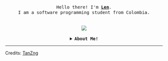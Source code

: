 <p align="center">
  <br>
  <samp>
    Hello there! I'm <b><a rel="nofollow noopener noreferrer" target="_blank" href="https://github.com/MarkCelius">Len</a></b>.
    <br>I am a software programming student from Colombia.<br>
    <br><br>

</samp>

  <img src="https://orig00.deviantart.net/9fb3/f/2013/210/a/f/sonic_16_bit__gif__by_fulanit0-d6fso2y.png" width="200"/>

</p>


<details align="center">

<summary> <b> <samp> About Me! </samp></b></summary>
<samp>
 <b><h2 style="color: #fc6203">S O M E &nbsp; I N F O </h2> </b>

<img align="center" src="https://i.gifer.com/origin/d5/d5b88b45655b89b33ff6d1dc2df982ff_w200.gif" width="200"/>


  ```javascript
const Col = {
  pronouns: "she" | "her",
  code: [Javascript, HTML, CSS, Python, Java],
  tools: [React, Node, Docker],
  now: "I'm currently learning more about this area, I'm a student"
}
```



<p align="center">
  <a rel="nofollow noopener noreferrer" target="_blank" href="https://www.linkedin.com/in/tania-r-zuniga/">
  <img src="https://raw.githubusercontent.com/TanZng/TanZng/master/assets/linkedin.png" width="30px" alt="LinkedIn"></a>
  &nbsp; 
  &nbsp;
  <a rel="nofollow noopener noreferrer" target="_blank" href="https://twitter.com/tanx_dev">
  <img src="https://raw.githubusercontent.com/TanZng/TanZng/master/assets/twitter.png" width="30px" alt="Twitter"></a>
  &nbsp; 
  &nbsp;
  <a rel="nofollow noopener noreferrer" target="_blank" href="https://www.youtube.com/channel/UCbBb1mcQ3nG-5B5Md5wJXzw">
  <img src="https://raw.githubusercontent.com/TanZng/TanZng/master/assets/youtube.png" width="30px" alt="YouTube"></a>
  &nbsp;
  &nbsp;
  <a rel="nofollow noopener noreferrer" target="_blank" href="https://tanx.dev/estus-flask">
  <img src="https://raw.githubusercontent.com/TanZng/TanZng/master/assets/estus_flask.png" width="23px" alt="Secret"></a>
</p> 


</samp>
</details>

----
Credits: [TanZng](https://github.com/TanZng)



